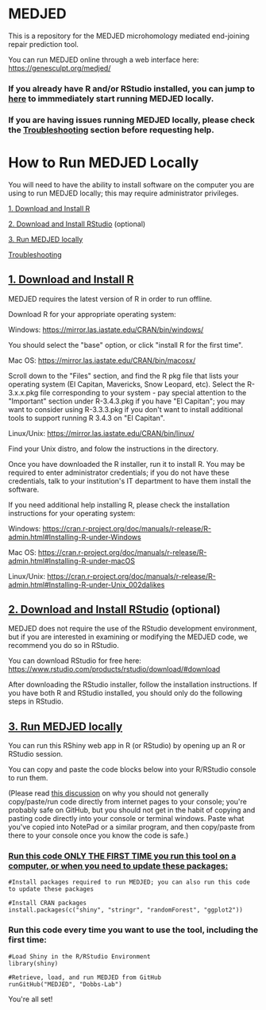 # MEDJED
This is a repository for the MEDJED microhomology mediated end-joining repair prediction tool.

You can run MEDJED online through a web interface here: https://genesculpt.org/medjed/
 

### If you already have R and/or RStudio installed, you can jump to [here](https://github.com/Dobbs-Lab/MEDJED#3-run-medjed-locally) to immmediately start running MEDJED locally.

### If you are having issues running MEDJED locally, please check the [Troubleshooting](https://github.com/Dobbs-Lab/MEDJED#troubleshooting) section before requesting help.
 

# How to Run MEDJED Locally
You will need to have the ability to install software on the computer you are using to run MEDJED locally; this may require administrator privileges. 

[1. Download and Install R](https://github.com/Dobbs-Lab/MEDJED#1-download-and-install-r)

[2. Download and Install RStudio](https://github.com/Dobbs-Lab/MEDJED#2-download-and-install-rstudio-optional) (optional)

[3. Run MEDJED locally](https://github.com/Dobbs-Lab/MEDJED#3-run-medjed-locally)

[Troubleshooting](https://github.com/Dobbs-Lab/MEDJED#troubleshooting)

## [1. Download and Install R](#1-download-and-install-r)
MEDJED requires the latest version of R in order to run offline. 

Download R for your appropriate operating system:

Windows: https://mirror.las.iastate.edu/CRAN/bin/windows/

 You should select the "base" option, or click "install R for the first time".
 

Mac OS: https://mirror.las.iastate.edu/CRAN/bin/macosx/

 Scroll down to the "Files" section, and find the R pkg file that lists your operating system (El Capitan, Mavericks, Snow Leopard, etc). Select the R-3.x.x.pkg file corresponding to your system - pay special attention to the "Important" section under R-3.4.3.pkg if you have "El Capitan"; you may want to consider using R-3.3.3.pkg if you don't want to install additional tools to support running R 3.4.3 on "El Capitan".


Linux/Unix: https://mirror.las.iastate.edu/CRAN/bin/linux/

 Find your Unix distro, and folow the instructions in the directory.
 

Once you have downloaded the R installer, run it to install R. You may be required to enter administrator credentials; if you do not have these credentials, talk to your institution's IT department to have them install the software.


If you need additional help installing R, please check the installation instructions for your operating system:

Windows:    https://cran.r-project.org/doc/manuals/r-release/R-admin.html#Installing-R-under-Windows

Mac OS:     https://cran.r-project.org/doc/manuals/r-release/R-admin.html#Installing-R-under-macOS

Linux/Unix: https://cran.r-project.org/doc/manuals/r-release/R-admin.html#Installing-R-under-Unix_002dalikes



## [2. Download and Install RStudio](#2-download-and-install-rstudio-optional) (optional)
MEDJED does not require the use of the RStudio development environment, but if you are interested in examining or modifying the MEDJED code, we recommend you do so in RStudio. 

You can download RStudio for free here: https://www.rstudio.com/products/rstudio/download/#download

After downloading the RStudio installer, follow the installation instructions. If you have both R and RStudio installed, you should only do the following steps in RStudio.



## [3. Run MEDJED locally](#3-run-medjed-locally)
You can run this RShiny web app in R (or RStudio) by opening up an R or RStudio session.

You can copy and paste the code blocks below into your R/RStudio console to run them.

(Please read [this discussion](https://www.lifehacker.com.au/2016/05/be-careful-when-you-copy-and-paste-code-from-the-internet/) on why you should not generally copy/paste/run code directly from internet pages to your console; you're probably safe on GitHub, but you should not get in the habit of copying and pasting code directly into your console or terminal windows. Paste what you've copied into NotePad or a similar program, and then copy/paste from there to your console once you know the code is safe.)



### [Run this code ONLY THE FIRST TIME you run this tool on a computer, or when you need to update these packages:](#install-code)

```
#Install packages required to run MEDJED; you can also run this code to update these packages

#Install CRAN packages
install.packages(c("shiny", "stringr", "randomForest", "ggplot2"))
```

### Run this code every time you want to use the tool, including the first time:

```
#Load Shiny in the R/RStudio Environment
library(shiny)

#Retrieve, load, and run MEDJED from GitHub
runGitHub("MEDJED", "Dobbs-Lab")
```

You're all set!
